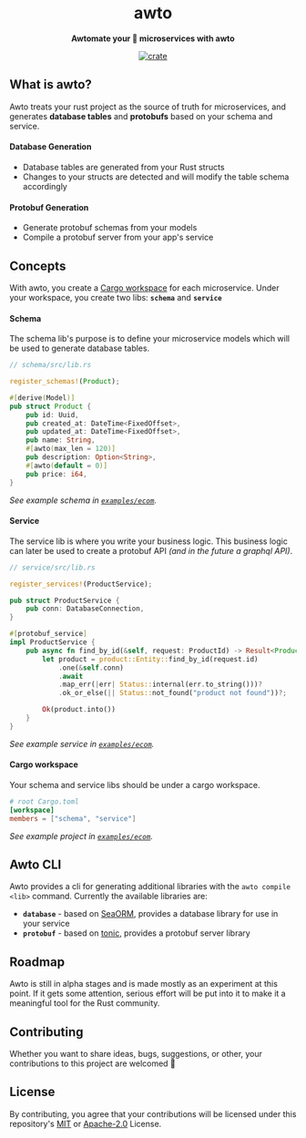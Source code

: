 <div align="center">
  <h1>awto</h1>

  <p>
    <strong>Awtomate your 🦀 microservices with awto</strong>
  </p>

[![crate](https://img.shields.io/crates/v/awto.svg)](https://crates.io/crates/awto)

</div>

## What is awto?

Awto treats your rust project as the source of truth for microservices, and generates **database tables** and **protobufs** based on your schema and service.

#### Database Generation

- Database tables are generated from your Rust structs
- Changes to your structs are detected and will modify the table schema accordingly

#### Protobuf Generation

- Generate protobuf schemas from your models
- Compile a protobuf server from your app's service

## Concepts

With awto, you create a [Cargo workspace](https://doc.rust-lang.org/cargo/reference/workspaces.html) for each microservice. Under your workspace, you create two libs: **`schema`** and **`service`**

#### Schema

The schema lib's purpose is to define your microservice models which will be used to generate database tables.

```rust
// schema/src/lib.rs

register_schemas!(Product);

#[derive(Model)]
pub struct Product {
    pub id: Uuid,
    pub created_at: DateTime<FixedOffset>,
    pub updated_at: DateTime<FixedOffset>,
    pub name: String,
    #[awto(max_len = 120)]
    pub description: Option<String>,
    #[awto(default = 0)]
    pub price: i64,
}
```

_See example schema in [`examples/ecom`](examples/ecom/schema/src/lib.rs)._

#### Service

The service lib is where you write your business logic. This business logic can later be used to create a protobuf API _(and in the future a graphql API)_.

```rust
// service/src/lib.rs

register_services!(ProductService);

pub struct ProductService {
    pub conn: DatabaseConnection,
}

#[protobuf_service]
impl ProductService {
    pub async fn find_by_id(&self, request: ProductId) -> Result<Product, Status> {
        let product = product::Entity::find_by_id(request.id)
            .one(&self.conn)
            .await
            .map_err(|err| Status::internal(err.to_string()))?
            .ok_or_else(|| Status::not_found("product not found"))?;

        Ok(product.into())
    }
}
```

_See example service in [`examples/ecom`](examples/ecom/service/src/product.rs)._

#### Cargo workspace

Your schema and service libs should be under a cargo workspace.

```toml
# root Cargo.toml
[workspace]
members = ["schema", "service"]
```

_See example project in [`examples/ecom`](examples/ecom)._

## Awto CLI

Awto provides a cli for generating additional libraries with the `awto compile <lib>` command.
Currently the available libraries are:

- **`database`** - based on [SeaORM](https://github.com/SeaQL/sea-orm), provides a database library for use in your service
- **`protobuf`** - based on [tonic](https://github.com/hyperium/tonic), provides a protobuf server library

## Roadmap

Awto is still in alpha stages and is made mostly as an experiment at this point.
If it gets some attention, serious effort will be put into it to make it a meaningful tool for the Rust community.

## Contributing

Whether you want to share ideas, bugs, suggestions, or other, your contributions to this project are welcomed 🤌

## License

By contributing, you agree that your contributions will be licensed under this repository's [MIT](LICENSE-MIT) or [Apache-2.0](LICENSE-APACHE) License.
